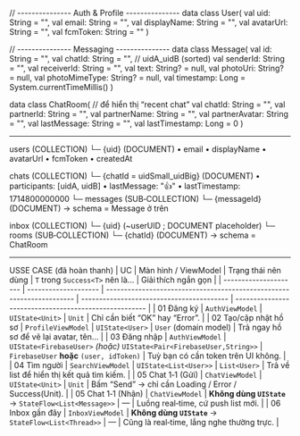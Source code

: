 // --------------- Auth & Profile ---------------
data class User(
    val uid: String = "",
    val email: String = "",
    val displayName: String = "",
    val avatarUrl: String = "",
    val fcmToken: String = ""
)

// --------------- Messaging ---------------
data class Message(
    val id: String = "",
    val chatId: String = "",          // uidA_uidB (sorted)
    val senderId: String = "",
    val receiverId: String = "",
    val text: String? = null,
    val photoUri: String? = null,
    val photoMimeType: String? = null,
    val timestamp: Long = System.currentTimeMillis()
)

data class ChatRoom(               // để hiển thị “recent chat”
    val chatId: String = "",
    val partnerId: String = "",
    val partnerName: String = "",
    val partnerAvatar: String = "",
    val lastMessage: String = "",
    val lastTimestamp: Long = 0
)


*******************************
users (COLLECTION)
  └─ {uid} (DOCUMENT)
        • email
        • displayName
        • avatarUrl
        • fcmToken
        • createdAt

chats (COLLECTION)
  └─ {chatId = uidSmall_uidBig} (DOCUMENT)
        • participants: [uidA, uidB]
        • lastMessage: "👍"
        • lastTimestamp: 1714800000000
        └─ messages (SUB‑COLLECTION)
             └─ {messageId} (DOCUMENT)  → schema = Message ở trên

inbox (COLLECTION)
  └─ {uid} (~userUID ; DOCUMENT placeholder)
        └─ rooms (SUB‑COLLECTION)
             └─ {chatId} (DOCUMENT)     → schema = ChatRoom


*******************************
USSE CASE (đã hoàn thanh)
| UC                    | Màn hình / ViewModel | Trạng thái nên dùng                                                   | `T` trong `Success<T>` nên là…            | Giải thích ngắn gọn                                   |
| --------------------- | -------------------- | --------------------------------------------------------------------- | ----------------------------------------- | ----------------------------------------------------- |
| 01 Đăng ký            | `AuthViewModel`      | `UIState<Unit>`                                                       | `Unit`                                    | Chỉ cần biết “OK” hay “Error”.                        |
| 02 Tạo/cập nhật hồ sơ | `ProfileViewModel`   | `UIState<User>`                                                       | `User` (domain model)                     | Trả ngay hồ sơ để vẽ lại avatar, tên…                 |
| 03 Đăng nhập          | `AuthViewModel`      | `UIState<FirebaseUser>` *(hoặc)* `UIState<Pair<FirebaseUser,String>>` | `FirebaseUser` **hoặc** `(user, idToken)` | Tuỳ bạn có cần token trên UI không.                   |
| 04 Tìm người          | `SearchViewModel`    | `UIState<List<User>>`                                                 | `List<User>`                              | Trả về list để hiển thị kết quả tìm kiếm.             |
| 05 Chat 1‑1 (Gửi)     | `ChatViewModel`      | `UIState<Unit>`                                                       | `Unit`                                    | Bấm “Send” → chỉ cần Loading / Error / Success(Unit). |
| 05 Chat 1‑1 (Nhận)    | `ChatViewModel`      | **Không dùng `UIState`** → `StateFlow<List<Message>>`                 | —                                         | Luồng real‑time, cứ push list mới.                    |
| 06 Inbox gần đây      | `InboxViewModel`     | **Không dùng `UIState`** → `StateFlow<List<Thread>>`                  | —                                         | Cũng là real‑time, lắng nghe thường trực.             |


